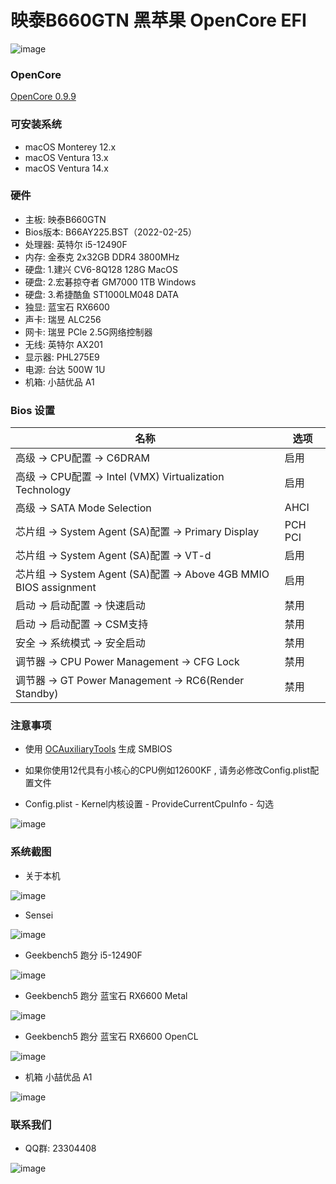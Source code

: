 # 映泰B660GTN  黑苹果 OpenCore EFI

![image](ScreenShot/Motherboard/Motherboard.EN.png)

### OpenCore

[OpenCore 0.9.9](https://github.com/acidanthera/OpenCorePkg)

### 可安装系统

- macOS Monterey 12.x 
- macOS Ventura    13.x 
- macOS Ventura    14.x 

### 硬件

- 主板: 映泰B660GTN
- Bios版本: B66AY225.BST（2022-02-25）
- 处理器: 英特尔 i5-12490F
- 内存: 金泰克 2x32GB DDR4 3800MHz
- 硬盘: 1.建兴 CV6-8Q128 128G MacOS
- 硬盘: 2.宏碁掠夺者 GM7000 1TB Windows
- 硬盘: 3.希捷酷鱼 ST1000LM048 DATA
- 独显: 蓝宝石 RX6600
- 声卡: 瑞昱 ALC256
- 网卡: 瑞昱 PCle 2.5G网络控制器
- 无线: 英特尔 AX201
- 显示器: PHL275E9
- 电源: 台达 500W 1U
- 机箱: 小喆优品 A1

### Bios 设置

| 名称 | 选项 |
| ----- | --- |
| 高级 → CPU配置 → C6DRAM | 启用 |
| 高级 → CPU配置 →  Intel (VMX) Virtualization Technology | 启用 |
| 高级 → SATA Mode Selection | AHCI |
| 芯片组 → System Agent (SA)配置 → Primary Display | PCH PCI |
| 芯片组 → System Agent (SA)配置 →  VT-d | 启用 |
| 芯片组 → System Agent (SA)配置 →  Above 4GB MMIO BIOS assignment | 启用 |
| 启动 → 启动配置 → 快速启动 | 禁用 |
| 启动 → 启动配置 → CSM支持 | 禁用 |
| 安全 → 系统模式 → 安全启动 | 禁用 |
| 调节器 → CPU Power Management → CFG Lock | 禁用 |
| 调节器 → GT Power Management → RC6(Render Standby) | 禁用 |


### 注意事项

 - 使用 [OCAuxiliaryTools](https://github.com/ic005k/OCAuxiliaryTools) 生成 SMBIOS

 - 如果你使用12代具有小核心的CPU例如12600KF , 请务必修改Config.plist配置文件

 - Config.plist - Kernel内核设置 - ProvideCurrentCpuInfo - 勾选

![image](ScreenShot/config.plist.png)

### 系统截图

- 关于本机

![image](ScreenShot/about_this_mac.jpg)

- Sensei

![image](ScreenShot/sensei.jpg)

- Geekbench5 跑分 i5-12490F 

![image](ScreenShot/Geekbench/CPU.jpg)

- Geekbench5 跑分 蓝宝石 RX6600 Metal 

![image](ScreenShot/Geekbench/GPUMetal.jpg)

- Geekbench5 跑分 蓝宝石 RX6600 OpenCL

![image](ScreenShot/Geekbench/GPUOpenCL.jpg)

- 机箱 小喆优品 A1

![image](ScreenShot/CASE.png)


### 联系我们 

- QQ群: 23304408

![image](ScreenShot/QRCode.png)

